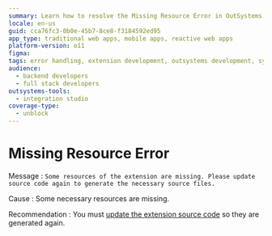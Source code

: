 ```yaml
---
summary: Learn how to resolve the Missing Resource Error in OutSystems 11 (O11) by updating the extension source code.
locale: en-us
guid: cca76fc3-0b0e-45b7-8ce8-f3184592ed95
app_type: traditional web apps, mobile apps, reactive web apps
platform-version: o11
figma:
tags: error handling, extension development, outsystems development, system integration, software troubleshooting
audience:
  - backend developers
  - full stack developers
outsystems-tools:
  - integration studio
coverage-type:
  - unblock
---
```


# Missing Resource Error

Message
:   `Some resources of the extension are missing. Please update source code again to generate the necessary source files.`

Cause
:   Some necessary resources are missing.

Recommendation
:   You must [update the extension source code](<../../../integration-with-systems/integration-studio/extension-life-cycle/extension-update-source-code.md>) so they are generated again.

